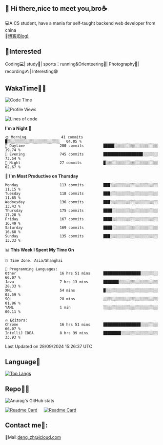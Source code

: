 👋 Hi there,nice to meet you,bro☕
---
💻A CS student, have a mania for self-taught backend web developer from china   
📌[博客(Blog)](https://github.com/HealUP/MyBlog)

 <!-- waka-box start -->
 <!-- waka-box end -->
 
🧲**Interested**
--
Coding💻| study📖| sports：running&Orienteering🏃‍| Photography📸| recording✍️| Interesting😁

WakaTime👨‍💻
---
<!--START_SECTION:waka-->
![Code Time](http://img.shields.io/badge/Code%20Time-1%2C871%20hrs%2058%20mins-blue)

![Profile Views](http://img.shields.io/badge/Profile%20Views-0-blue)

![Lines of code](https://img.shields.io/badge/From%20Hello%20World%20I%27ve%20Written-205.0%20thousand%20lines%20of%20code-blue)

**I'm a Night 🦉** 

```text
🌞 Morning                41 commits          █░░░░░░░░░░░░░░░░░░░░░░░░   04.05 % 
🌆 Daytime                200 commits         █████░░░░░░░░░░░░░░░░░░░░   19.74 % 
🌃 Evening                745 commits         ██████████████████░░░░░░░   73.54 % 
🌙 Night                  27 commits          █░░░░░░░░░░░░░░░░░░░░░░░░   02.67 % 
```
📅 **I'm Most Productive on Thursday** 

```text
Monday                   113 commits         ███░░░░░░░░░░░░░░░░░░░░░░   11.15 % 
Tuesday                  118 commits         ███░░░░░░░░░░░░░░░░░░░░░░   11.65 % 
Wednesday                136 commits         ███░░░░░░░░░░░░░░░░░░░░░░   13.43 % 
Thursday                 175 commits         ████░░░░░░░░░░░░░░░░░░░░░   17.28 % 
Friday                   167 commits         ████░░░░░░░░░░░░░░░░░░░░░   16.49 % 
Saturday                 169 commits         ████░░░░░░░░░░░░░░░░░░░░░   16.68 % 
Sunday                   135 commits         ███░░░░░░░░░░░░░░░░░░░░░░   13.33 % 
```


📊 **This Week I Spent My Time On** 

```text
🕑︎ Time Zone: Asia/Shanghai

💬 Programming Languages: 
Other                    16 hrs 51 mins      █████████████████░░░░░░░░   66.07 % 
Java                     7 hrs 13 mins       ███████░░░░░░░░░░░░░░░░░░   28.33 % 
XML                      54 mins             █░░░░░░░░░░░░░░░░░░░░░░░░   03.59 % 
SQL                      28 mins             ░░░░░░░░░░░░░░░░░░░░░░░░░   01.86 % 
YAML                     1 min               ░░░░░░░░░░░░░░░░░░░░░░░░░   00.11 % 

🔥 Editors: 
Chrome                   16 hrs 51 mins      █████████████████░░░░░░░░   66.07 % 
IntelliJ IDEA            8 hrs 39 mins       ████████░░░░░░░░░░░░░░░░░   33.93 % 
```


 Last Updated on 28/09/2024 15:26:37 UTC
<!--END_SECTION:waka-->

Language🚀
---
[![Top Langs](https://github-readme-stats.vercel.app/api/top-langs/?username=HealUP&layout=compact&hide_border=true)](https://github.com/HealUP)

Repo🧑‍💻
---
![Anurag's GitHub stats](https://github-readme-stats.vercel.app/api?username=HealUP&count_private=true&show_icons=true&theme=gruvbox&hide_border=true) 

[![Readme Card](https://github-readme-stats.vercel.app/api/pin/?username=HealUP&repo=InternetEy&theme=transparent)](https://github.com/HealUP/InternetEy) &emsp;
[![Readme Card](https://github-readme-stats.vercel.app/api/pin/?username=HealUP&repo=CampusExperience&theme=transparent)](https://github.com/HealUP/CampusExperience)


Contact me📱:
---
📮Mail:deng_zh@icloud.com  
